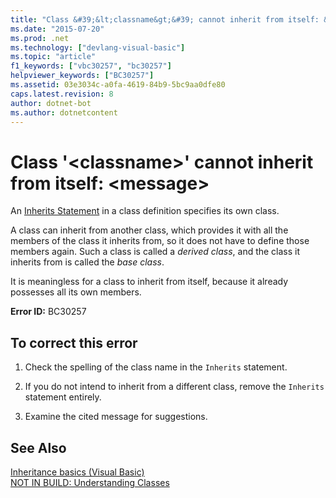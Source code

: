```yaml
---
title: "Class &#39;&lt;classname&gt;&#39; cannot inherit from itself: &lt;message&gt;"
ms.date: "2015-07-20"
ms.prod: .net
ms.technology: ["devlang-visual-basic"]
ms.topic: "article"
f1_keywords: ["vbc30257", "bc30257"]
helpviewer_keywords: ["BC30257"]
ms.assetid: 03e3034c-a0fa-4619-84b9-5bc9aa0dfe80
caps.latest.revision: 8
author: dotnet-bot
ms.author: dotnetcontent
---
```

# Class &#39;&lt;classname&gt;&#39; cannot inherit from itself: &lt;message&gt;
An [Inherits Statement](../../visual-basic/language-reference/statements/inherits-statement.md) in a class definition specifies its own class.  
  
 A class can inherit from another class, which provides it with all the members of the class it inherits from, so it does not have to define those members again. Such a class is called a *derived class*, and the class it inherits from is called the *base class*.  
  
 It is meaningless for a class to inherit from itself, because it already possesses all its own members.  
  
 **Error ID:** BC30257  
  
## To correct this error  
  
1.  Check the spelling of the class name in the `Inherits` statement.  
  
2.  If you do not intend to inherit from a different class, remove the `Inherits` statement entirely.  
  
3.  Examine the cited message for suggestions.  
  
## See Also  
 [Inheritance basics (Visual Basic)](~/docs/visual-basic/programming-guide/language-features/objects-and-classes/inheritance-basics.md)   
 [NOT IN BUILD: Understanding Classes](http://msdn.microsoft.com/en-us/cc2355a2-cb98-4353-9440-736585aec46c)
